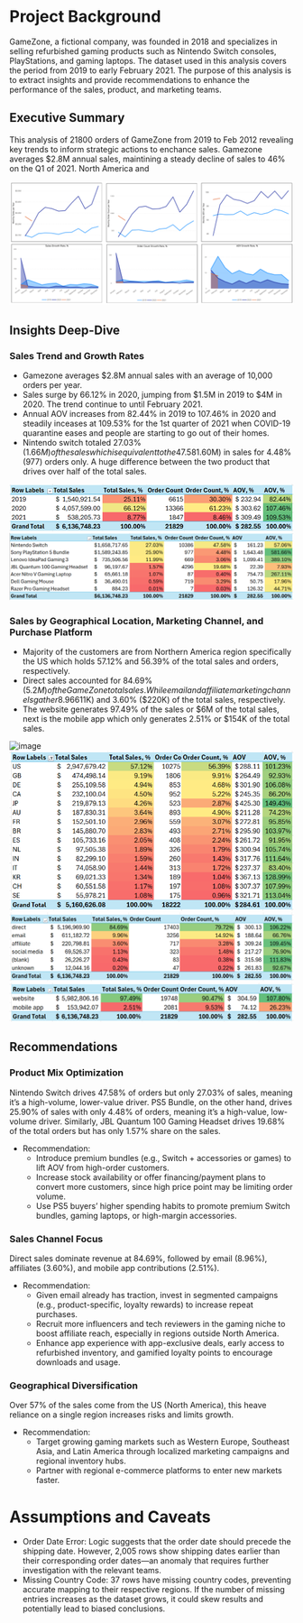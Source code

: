 # Project Background 
GameZone, a fictional company, was founded in 2018 and specializes in selling refurbished gaming products such as Nintendo Switch consoles, PlayStations, and gaming laptops. The dataset used in this analysis covers the period from 2019 to early February 2021. The purpose of this analysis is to extract insights and provide recommendations to enhance the performance of the sales, product, and marketing teams.

## Executive Summary 
This analysis of 21800 orders of GameZone from 2019 to Feb 2012 revealing key trends to inform strategic actions to enchance sales. Gamezone averages $2.8M annual sales, maintining a steady decline of sales to 46% on the Q1 of 2021. North America and 

![image](https://github.com/LeeUNel/GameZome-Analysis/blob/d7639b15ee6d930cf9eff0f3f8bb5b46eccc894e/Annual%20Sales%2C%20Order%2C%20AOV%20Trend.png)

## Insights Deep-Dive
### Sales Trend and Growth Rates
- Gamezone averages $2.8M annual sales with an average of 10,000 orders per year.
- Sales surge by 66.12% in 2020, jumping from $1.5M in 2019 to $4M in 2020. The trend continue to until February 2021.
- Annual AOV increases from 82.44% in 2019 to 107.46% in 2020 and steadily inceases at 109.53% for the 1st quarter of 2021 when COVID-19 quarantine eases and people are starting to go out of their homes.
- Nintendo switch totaled 27.03% ($1.66M) of the sales which is equivalent to the 47.58% (10K) of the total orders. On the other hand, Sony Playstation 5 Bundle accumulated 25.90% ($1.60M) in sales for 4.48% (977) orders only. A huge difference between the two product that drives over half of the total sales.
  
![image](https://github.com/LeeUNel/GameZome-Analysis/blob/main/Annual%20Sales,%20Order,%20AOV.png?raw=true)
![image](https://github.com/LeeUNel/GameZome-Analysis/blob/6d805b576cd64cea6549e37bb328e38a1ad3e25b/Most%20Sold%20Products.png?raw=true)

 ### Sales by Geographical Location, Marketing Channel, and Purchase Platform
- Majority of the customers are from Northern America region specifically the US which holds 57.12% and 56.39% of the total sales and orders, respectively.
- Direct sales accounted for 84.69% ($5.2M) of the GameZone total sales. While email and affiliate marketing  channels gather 8.96% ($611K) and 3.60% ($220K) of the total sales, respectively. 
- The website generates 97.49% of the sales or $6M of the total sales, next is the mobile app which only generates 2.51% or $154K of the total sales.
  
![image](![image](https://github.com/LeeUNel/GameZome-Analysis/blob/141b95b4db17673c1c052d0e49135d596b9c4558/Geographic%20Location%20Map.png))
![image](https://github.com/LeeUNel/GameZome-Analysis/blob/23dc78c9ade764f7d11c376b96484293e7cff3dd/Geographic%20Location.png)
![image](https://github.com/LeeUNel/GameZome-Analysis/blob/23dc78c9ade764f7d11c376b96484293e7cff3dd/Marrketing%20Channels.png)
![image](https://github.com/LeeUNel/GameZome-Analysis/blob/f7535ad08987bfe35954c36547f130d708c485b2/Purchase%20Platform.png)

## Recommendations 
### Product Mix Optimization
Nintendo Switch drives 47.58% of orders but only 27.03% of sales, meaning it’s a high-volume, lower-value driver. PS5 Bundle, on the other hand, drives 25.90% of sales with only 4.48% of orders, meaning it’s a high-value, low-volume driver. Similarly, JBL Quantum 100 Gaming Headset drives 19.68% of the total orders but has only 1.57% share on the sales. 
- Recommendation:
  - Introduce premium bundles (e.g., Switch + accessories or games) to lift AOV from high-order customers.
  - Increase stock availability or offer financing/payment plans to convert more customers, since high price point may be limiting order volume.
  - Use PS5 buyers’ higher spending habits to promote premium Switch bundles, gaming laptops, or high-margin accessories.
### Sales Channel Focus 
Direct sales dominate revenue at 84.69%, followed by email (8.96%), affiliates (3.60%), and mobile app contributions (2.51%).
- Recommendation:
  - Given email already has traction, invest in segmented campaigns (e.g., product-specific, loyalty rewards) to increase repeat purchases.
  - Recruit more influencers and tech reviewers in the gaming niche to boost affiliate reach, especially in regions outside North America.
  - Enhance app experience with app-exclusive deals, early access to refurbished inventory, and gamified loyalty points to encourage downloads and usage.
### Geographical Diversification
Over 57% of the sales come from the US (North America), this heave reliance on a single region increases risks and limits growth. 
- Recommendation:
  - Target growing gaming markets such as Western Europe, Southeast Asia, and Latin America through localized marketing campaigns and regional inventory hubs.
  -  Partner with regional e-commerce platforms to enter new markets faster.
 
# Assumptions and Caveats
- Order Date Error: Logic suggests that the order date should precede the shipping date. However, 2,005 rows show shipping dates earlier than their corresponding order dates—an anomaly that requires further investigation with the relevant teams.
- Missing Country Code: 37 rows have missing country codes, preventing accurate mapping to their respective regions. If the number of missing entries increases as the dataset grows, it could skew results and potentially lead to biased conclusions.
